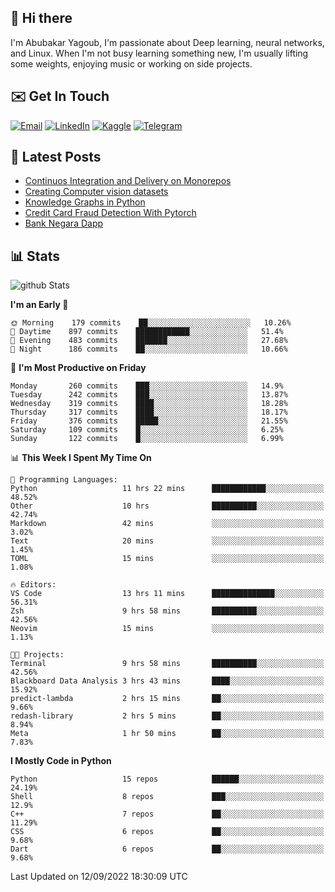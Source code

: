 ## 👋 Hi there

I'm Abubakar Yagoub, I'm passionate about Deep learning, neural networks, and
Linux. When I'm not busy learning something new, I'm usually lifting some
weights, enjoying music or working on side projects.

## ✉️ Get In Touch

[![Email](https://img.shields.io/badge/Email-f1f1f1?style=for-the-badge&logo=gmail&logoColor=0f111a)](mailto:git@blacksuan19.dev)
[![LinkedIn](https://img.shields.io/badge/LinkedIn-0077B5?style=for-the-badge&logo=linkedin&logoColor=white)](https://www.linkedin.com/in/blacksuan19/)
[![Kaggle](https://img.shields.io/badge/Kaggle-5acfff?style=for-the-badge&logo=kaggle&logoColor=white)](http://kaggle.com/abubakaryagob/)
[![Telegram](https://img.shields.io/badge/Telegram-2CA5E0?style=for-the-badge&logo=telegram&logoColor=white)](https://t.me/blacksuan19)

## 📩 Latest Posts

<!-- BLOG-POST-LIST:START -->
- [Continuos Integration and Delivery on Monorepos](http://blacksuan19.dev/blog/github-actions-monorepos/)
- [Creating Computer vision datasets](http://blacksuan19.dev/blog/creating-datasets/)
- [Knowledge Graphs in Python](http://blacksuan19.dev/projects/Knowledge_Graphs/)
- [Credit Card Fraud Detection With Pytorch](http://blacksuan19.dev/projects/credit-card-fraud-detection-with-pytorch/)
- [Bank Negara Dapp](http://blacksuan19.dev/projects/bank-negara/)
<!-- BLOG-POST-LIST:END -->

## 📊 Stats

![github Stats](https://github-readme-stats.vercel.app/api?username=blacksuan19&theme=github_dark&show_icons=true&count_private=true&custom_title=Github%20Stats&hide_border=true)

<!--START_SECTION:waka-->
**I'm an Early 🐤** 

```text
🌞 Morning    179 commits    ██░░░░░░░░░░░░░░░░░░░░░░░   10.26% 
🌆 Daytime    897 commits    ████████████░░░░░░░░░░░░░   51.4% 
🌃 Evening    483 commits    ███████░░░░░░░░░░░░░░░░░░   27.68% 
🌙 Night      186 commits    ██░░░░░░░░░░░░░░░░░░░░░░░   10.66%

```
📅 **I'm Most Productive on Friday** 

```text
Monday       260 commits    ███░░░░░░░░░░░░░░░░░░░░░░   14.9% 
Tuesday      242 commits    ███░░░░░░░░░░░░░░░░░░░░░░   13.87% 
Wednesday    319 commits    ████░░░░░░░░░░░░░░░░░░░░░   18.28% 
Thursday     317 commits    ████░░░░░░░░░░░░░░░░░░░░░   18.17% 
Friday       376 commits    █████░░░░░░░░░░░░░░░░░░░░   21.55% 
Saturday     109 commits    █░░░░░░░░░░░░░░░░░░░░░░░░   6.25% 
Sunday       122 commits    █░░░░░░░░░░░░░░░░░░░░░░░░   6.99%

```


📊 **This Week I Spent My Time On** 

```text
💬 Programming Languages: 
Python                   11 hrs 22 mins      ████████████░░░░░░░░░░░░░   48.52% 
Other                    10 hrs              ██████████░░░░░░░░░░░░░░░   42.74% 
Markdown                 42 mins             ░░░░░░░░░░░░░░░░░░░░░░░░░   3.02% 
Text                     20 mins             ░░░░░░░░░░░░░░░░░░░░░░░░░   1.45% 
TOML                     15 mins             ░░░░░░░░░░░░░░░░░░░░░░░░░   1.08%

🔥 Editors: 
VS Code                  13 hrs 11 mins      ██████████████░░░░░░░░░░░   56.31% 
Zsh                      9 hrs 58 mins       ██████████░░░░░░░░░░░░░░░   42.56% 
Neovim                   15 mins             ░░░░░░░░░░░░░░░░░░░░░░░░░   1.13%

🐱‍💻 Projects: 
Terminal                 9 hrs 58 mins       ██████████░░░░░░░░░░░░░░░   42.56% 
Blackboard Data Analysis 3 hrs 43 mins       ████░░░░░░░░░░░░░░░░░░░░░   15.92% 
predict-lambda           2 hrs 15 mins       ██░░░░░░░░░░░░░░░░░░░░░░░   9.66% 
redash-library           2 hrs 5 mins        ██░░░░░░░░░░░░░░░░░░░░░░░   8.94% 
Meta                     1 hr 50 mins        ██░░░░░░░░░░░░░░░░░░░░░░░   7.83%

```

**I Mostly Code in Python** 

```text
Python                   15 repos            ██████░░░░░░░░░░░░░░░░░░░   24.19% 
Shell                    8 repos             ███░░░░░░░░░░░░░░░░░░░░░░   12.9% 
C++                      7 repos             ██░░░░░░░░░░░░░░░░░░░░░░░   11.29% 
CSS                      6 repos             ██░░░░░░░░░░░░░░░░░░░░░░░   9.68% 
Dart                     6 repos             ██░░░░░░░░░░░░░░░░░░░░░░░   9.68%

```



 Last Updated on 12/09/2022 18:30:09 UTC
<!--END_SECTION:waka-->
